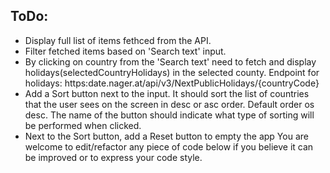 ## ToDo:
- Display full list of items fethced from the API.
- Filter fetched items based on 'Search text' input.
- By clicking on country from the 'Search text' need to fetch and display holidays(selectedCountryHolidays) in the selected county.
 Endpoint for holidays: https:date.nager.at/api/v3/NextPublicHolidays/{countryCode}
- Add a Sort button next to the input. It should sort the list of countries that the user sees on the screen in desc or asc order.
 Default order os desc. The name of the button should indicate what type of sorting will be performed when clicked.
- Next to the Sort button, add a Reset button to empty the app
 You are welcome to edit/refactor any piece of code below if you believe it can be improved or to express your code style.
